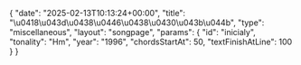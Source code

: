 {
    "date": "2025-02-13T10:13:24+00:00",
    "title": "\u0418\u043d\u0438\u0446\u0438\u0430\u043b\u044b",
    "type": "miscellaneous",
    "layout": "songpage",
    "params": {
        "id": "inicialy",
        "tonality": "Hm",
        "year": "1996",
        "chordsStartAt": 50,
        "textFinishAtLine": 100
    }
}